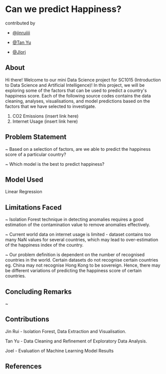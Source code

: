 # Can we predict Happiness?
contributed by 

- [@jinruiiii](https://github.com/jinruiiii)

- [@Tan Yu](https://github.com/Tan-Yu)

- [@Jlorj](https://github.com/Jlorj)

## About
Hi there! Welcome to our mini Data Science project for SC1015 (Introduction to Data Science and Artificial Intelligence)!
In this project, we will be exploring some of the factors that can be used to predict a country's happiness score. 
Each of the following source codes contains the data cleaning, analyses, visualisations, and model predictions based on the factors that we have selected to investigate.

1. CO2 Emissions  (insert link here)
2. Internet Usage (insert link here)

## Problem Statement
~ Based on a selection of factors, are we able to predict the happiness score of a particular country?

~ Which model is the best to predict happiness?

## Model Used
Linear Regression

## Limitations Faced 
~ Isolation Forest technique in detecting anomalies requires a good estimation of the contamination value to remove anomalies effectively. 

~ Current world data on internet usage is limited - dataset contains too many NaN values for several countries, which may lead to over-estimation of the happiness index of the country.

~ Our problem definition is dependent on the number of recognised countries in the world. Certain datasets do not recognise certain countries eg. China may not recognise Hong Kong to be sovereign. Hence, there may be different variations of predicting the happiness score of certain countries.   

## Concluding Remarks
~ 


## Contributions
Jin Rui - Isolation Forest, Data Extraction and Visualisation.

Tan Yu  - Data Cleaning and Refinement of Exploratory Data Analysis.

Joel    - Evaluation of Machine Learning Model Results 

## References


